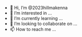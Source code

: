 - 👋 Hi, I’m @2023hillmakenna
- 👀 I’m interested in ...
- 🌱 I’m currently learning ...
- 💞️ I’m looking to collaborate on ...
- 📫 How to reach me ...

<!---
2023hillmakenna/2023hillmakenna is a ✨ special ✨ repository because its `README.md` (this file) appears on your GitHub profile.
You can click the Preview link to take a look at your changes.
--->
